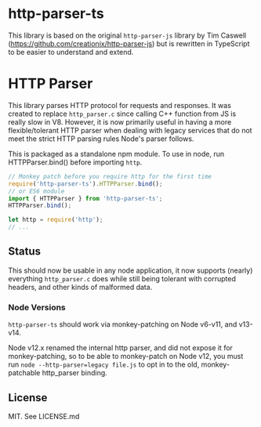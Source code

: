 # http-parser-ts

This library is based on the original `http-parser-js` library by Tim Caswell (https://github.com/creationix/http-parser-js) but is rewritten in TypeScript to be easier to understand and extend.

# HTTP Parser

This library parses HTTP protocol for requests and responses. It was created to replace `http_parser.c` since calling C++ function from JS is really slow in V8. However, it is now primarily useful in having a more flexible/tolerant HTTP parser when dealing with legacy services that do not meet the strict HTTP parsing rules Node's parser follows.

This is packaged as a standalone npm module. To use in node, run HTTPParser.bind() before importing `http`.

```js
// Monkey patch before you require http for the first time
require('http-parser-ts').HTTPParser.bind();
// or ES6 module
import { HTTPParser } from 'http-parser-ts';
HTTPParser.bind();

let http = require('http');
// ...
```

## Status

This should now be usable in any node application, it now supports (nearly) everything `http_parser.c` does while still being tolerant with corrupted headers, and other kinds of malformed data.

### Node Versions

`http-parser-ts` should work via monkey-patching on Node v6-v11, and v13-v14.

Node v12.x renamed the internal http parser, and did not expose it for monkey-patching, so to be able to monkey-patch on Node v12, you must run `node --http-parser=legacy file.js` to opt in to the old, monkey-patchable http_parser binding.

## License

MIT. See LICENSE.md
